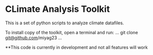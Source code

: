 # CLimate Analysis Toolkit

This is a set of python scripts to analyze climate datafiles.

To install copy of the toolkit, open a terminal and run:
...
git clone git@github.com/miyag23
...

**This code is currently in development and not all features will work

